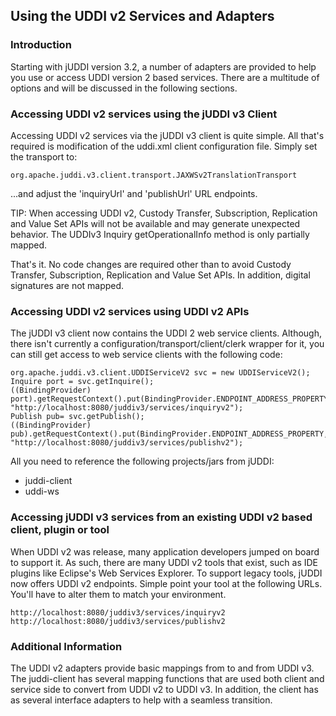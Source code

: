 ## Using the UDDI v2 Services and Adapters

### Introduction

Starting with jUDDI version 3.2, a number of adapters are provided to help you use or access UDDI version 2 based services. There are a multitude of options and will be discussed in the following sections.

### Accessing UDDI v2 services using the jUDDI v3 Client

Accessing UDDI v2 services via the jUDDI v3 client is quite simple. All that's required is modification of the uddi.xml client configuration file. Simply set the transport to:

````
org.apache.juddi.v3.client.transport.JAXWSv2TranslationTransport
````

...and adjust the 'inquiryUrl' and 'publishUrl' URL endpoints.

TIP: When accessing UDDI v2, Custody Transfer, Subscription, Replication and Value Set APIs will not be available and may generate unexpected behavior. The UDDIv3 Inquiry getOperationalInfo method is only partially mapped.

That's it. No code changes are required other than to avoid Custody Transfer, Subscription, Replication and Value Set APIs. In addition, digital signatures are not mapped.

### Accessing UDDI v2 services using UDDI v2 APIs

The jUDDI v3 client now contains the UDDI 2 web service clients. Although, there isn't currently a configuration/transport/client/clerk wrapper for it, you can still get access to web service clients with the following code:

````
org.apache.juddi.v3.client.UDDIServiceV2 svc = new UDDIServiceV2();
Inquire port = svc.getInquire();
((BindingProvider) port).getRequestContext().put(BindingProvider.ENDPOINT_ADDRESS_PROPERTY, "http://localhost:8080/juddiv3/services/inquiryv2");
Publish pub= svc.getPublish();
((BindingProvider) pub).getRequestContext().put(BindingProvider.ENDPOINT_ADDRESS_PROPERTY, "http://localhost:8080/juddiv3/services/publishv2");
````

All you need to reference the following projects/jars from jUDDI:

* juddi-client
* uddi-ws

### Accessing jUDDI v3 services from an existing UDDI v2 based client, plugin or tool

When UDDI v2 was release, many application developers jumped on board to support it. As such, there are many UDDI v2 tools that exist, such as IDE plugins like Eclipse's Web Services Explorer. To support legacy tools, jUDDI now offers UDDI v2 endpoints. Simple point your tool at the following URLs. You'll have to alter them to match your environment. 

````
http://localhost:8080/juddiv3/services/inquiryv2
http://localhost:8080/juddiv3/services/publishv2
````

### Additional Information

The UDDI v2 adapters provide basic mappings from to and from UDDI v3. The juddi-client has several mapping functions that are used both client and service side to convert from UDDI v2 to UDDI v3. In addition, the client has as several interface adapters to help with a seamless transition.
